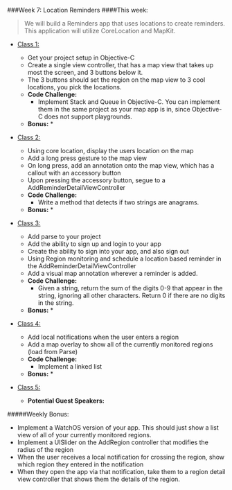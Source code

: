 ###Week 7: Location Reminders
####This week:
>We will build a Reminders app that uses locations to create reminders. This
application will utilize CoreLocation and MapKit.

  * [Class 1:](class-1/)
  	* Get your project setup in Objective-C
  	* Create a single view controller, that has a map view that takes up most the screen, and 3 buttons below it.
  	* The 3 buttons should set the region on the map view to 3 cool locations, you pick the locations.
	* **Code Challenge:** 
		* Implement Stack and Queue in Objective-C. You can implement them in the same project as your map app is in, since Objective-C does not support playgrounds.
	* **Bonus:** 
		* 

  * [Class 2:](class-2/)
  	* Using core location, display the users location on the map
  	* Add a long press gesture to the map view
  	* On long press,  add an annotation onto the map view, which has a callout with an accessory button
  	* Upon pressing the accessory button, segue to a AddReminderDetailViewController
	* **Code Challenge:** 
		* Write a method that detects if two strings are anagrams.
	* **Bonus:**
		* 

  * [Class 3:](class-3/)
  	* Add parse to your project
  	* Add the ability to sign up and login to your app
  	* Create the ability to sign into your app, and also sign out
  	* Using Region monitoring  and schedule a location based reminder in the AddReminderDetailViewController
  	* Add a visual map annotation wherever a reminder is added.
	* **Code Challenge:** 
		* Given a string, return the sum of the digits 0-9 that appear in the string, ignoring all other characters. Return 0 if there are no digits in the string.
	* **Bonus:** 
		* 

  * [Class 4:](class-4/)
 	* Add local notifications when the user enters a region
 	* Add a map overlay to show all of the currently monitored regions (load from Parse)
	* **Code Challenge:** 
		* Implement a linked list
	* **Bonus:** 
		* 

  * [Class 5:](class-5/)
  	* **Potential Guest Speakers:**

#####Weekly Bonus:
* Implement a WatchOS version of your app. This should just show a list view of all of your currently monitored regions.
* Implement a UISlider on the AddRegion controller that modifies the radius of the region
* When the user receives a local notification for crossing the region, show which region they entered in the notification
* When they open the app via that notification, take them to a region detail view controller that shows them the details of the region.

  
